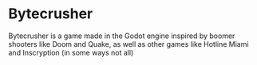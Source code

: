 # Bytecrusher
Bytecrusher is a game made in the Godot engine inspired by boomer shooters like Doom and Quake, as well as other games like Hotline Miami and Inscryption (in some ways not all)
